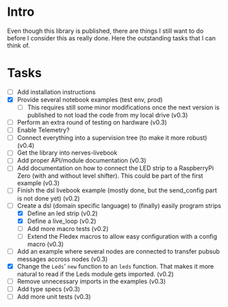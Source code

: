 # Intro
Even though this library is published, there are things I still want to do before I consider this
as really done. Here the outstanding tasks that I can think of.
# Tasks
- [ ] Add installation instructions
- [x] Provide several notebook examples (test env, prod)
  - [ ] This requires still some minor modifications once the next version is published to not load the code from my local drive (v0.3)
- [ ] Perform an extra round of testing on hardware (v0.3) 
- [ ] Enable Telemetry?
- [ ] Connect everything into a supervision tree (to make it more robust) (v0.4)
- [ ] Get the library into nerves-livebook
- [ ] Add proper API/module documentation (v0.3)
- [ ] Add documentation on how to connect the LED strip to a RaspberryPi Zero (with and without level shifter).
      This could be part of the first example (v0.3)
- [ ] Finish the dsl livebook example (mostly done, but the send_config part is not done yet) (v0.2)
- [ ] Create a dsl (domain specific language) to (finally) easily program strips
  - [x] Define an led strip (v0.2)
  - [x] Define a live_loop (v0.2)
  - [ ] Add more macro tests (v0.2)
  - [ ] Extend the Fledex macros to allow easy configuration with a config macro (v0.3)
- [ ] Add an example where several nodes are connected to transfer pubsub messages accross nodes (v0.3)
- [x] Change the `Leds`' `new` function to an `leds` function. That makes it more natural to read if the Leds module gets imported. (v0.2)
- [ ] Remove unnecessary imports in the examples (v0.3)
- [ ] Add type specs (v0.3)
- [ ] Add more unit tests (v0.3)

